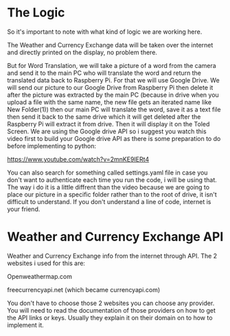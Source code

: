 # The Logic

So it's important to note with what kind of logic we are working here. 

The Weather and Currency Exchange data will be taken over the internet and directly printed on the display, no problem there.

But for Word Translation, we will take a picture of a word from the camera and send it to the main PC who will translate the word and return the translated data back to Raspberry Pi. For that we will use Google Drive. We will send our picture to our Google Drive from Raspberry Pi then delete it after the picture was extracted by the main PC (because in drive when you upload a file with the same name, the new file gets an iterated name like New Folder(1)) then our main PC will translate the word, save it as a text file then send it back to the same drive which it will get deleted after the Raspberry Pi will extract it from drive. Then it will display it on the Toled Screen. We are using the Google drive API so i suggest you watch this video first to build your Google drive API as there is some preparation to do before implementing to python:

https://www.youtube.com/watch?v=2mnKE9IERt4

You can also search for something called settings.yaml file in case you don't want to authenticate each time you run the code, i will be using that. The way i do it is a little diffrent than the video because we are going to place our picture in a specific folder rather than to the root of drive, it isn't difficult to understand. If you don't understand a line of code, internet is your friend.

# Weather and Currency Exchange API

Weather and Currency Exchange info from the internet through API. The 2 websites i used for this are:

Openweathermap.com

freecurrencyapi.net (which became currencyapi.com)

You don't have to choose those 2 websites you can choose any provider. You will need to read the documentation of those providers on how to get the API links or keys. Usually they explain it on their domain on to how to implement it.
